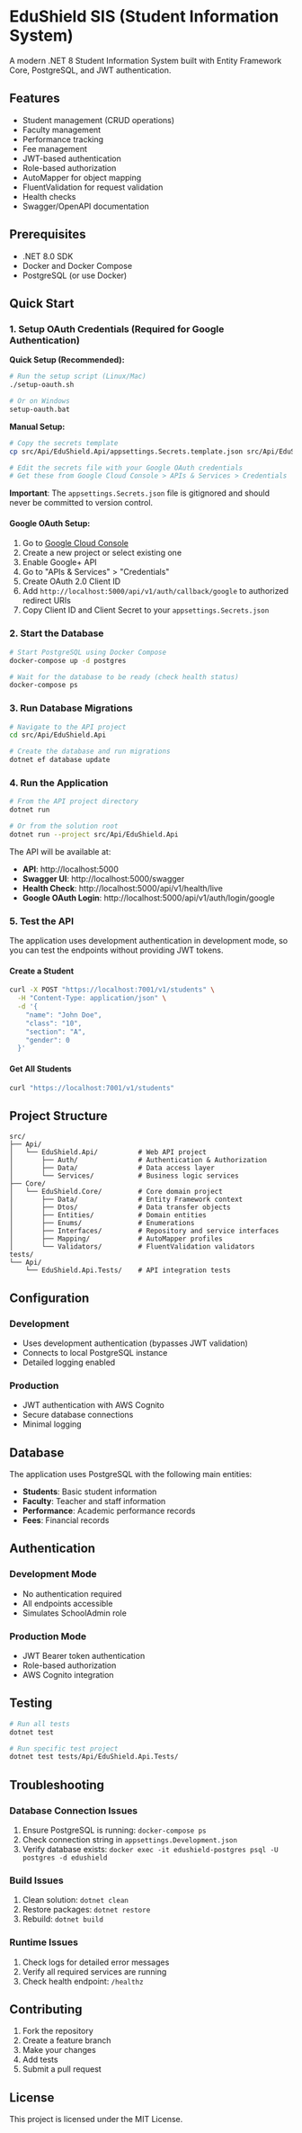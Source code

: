 # EduShield SIS (Student Information System)

A modern .NET 8 Student Information System built with Entity Framework Core, PostgreSQL, and JWT authentication.

## Features

- Student management (CRUD operations)
- Faculty management
- Performance tracking
- Fee management
- JWT-based authentication
- Role-based authorization
- AutoMapper for object mapping
- FluentValidation for request validation
- Health checks
- Swagger/OpenAPI documentation

## Prerequisites

- .NET 8.0 SDK
- Docker and Docker Compose
- PostgreSQL (or use Docker)

## Quick Start

### 1. Setup OAuth Credentials (Required for Google Authentication)

**Quick Setup (Recommended):**
```bash
# Run the setup script (Linux/Mac)
./setup-oauth.sh

# Or on Windows
setup-oauth.bat
```

**Manual Setup:**
```bash
# Copy the secrets template
cp src/Api/EduShield.Api/appsettings.Secrets.template.json src/Api/EduShield.Api/appsettings.Secrets.json

# Edit the secrets file with your Google OAuth credentials
# Get these from Google Cloud Console > APIs & Services > Credentials
```

**Important**: The `appsettings.Secrets.json` file is gitignored and should never be committed to version control.

#### Google OAuth Setup:
1. Go to [Google Cloud Console](https://console.cloud.google.com/)
2. Create a new project or select existing one
3. Enable Google+ API
4. Go to "APIs & Services" > "Credentials"
5. Create OAuth 2.0 Client ID
6. Add `http://localhost:5000/api/v1/auth/callback/google` to authorized redirect URIs
7. Copy Client ID and Client Secret to your `appsettings.Secrets.json`

### 2. Start the Database

```bash
# Start PostgreSQL using Docker Compose
docker-compose up -d postgres

# Wait for the database to be ready (check health status)
docker-compose ps
```

### 3. Run Database Migrations

```bash
# Navigate to the API project
cd src/Api/EduShield.Api

# Create the database and run migrations
dotnet ef database update
```

### 4. Run the Application

```bash
# From the API project directory
dotnet run

# Or from the solution root
dotnet run --project src/Api/EduShield.Api
```

The API will be available at:
- **API**: http://localhost:5000
- **Swagger UI**: http://localhost:5000/swagger
- **Health Check**: http://localhost:5000/api/v1/health/live
- **Google OAuth Login**: http://localhost:5000/api/v1/auth/login/google

### 5. Test the API

The application uses development authentication in development mode, so you can test the endpoints without providing JWT tokens.

#### Create a Student
```bash
curl -X POST "https://localhost:7001/v1/students" \
  -H "Content-Type: application/json" \
  -d '{
    "name": "John Doe",
    "class": "10",
    "section": "A",
    "gender": 0
  }'
```

#### Get All Students
```bash
curl "https://localhost:7001/v1/students"
```

## Project Structure

```
src/
├── Api/
│   └── EduShield.Api/          # Web API project
│       ├── Auth/               # Authentication & Authorization
│       ├── Data/               # Data access layer
│       └── Services/           # Business logic services
├── Core/
│   └── EduShield.Core/         # Core domain project
│       ├── Data/               # Entity Framework context
│       ├── Dtos/               # Data transfer objects
│       ├── Entities/           # Domain entities
│       ├── Enums/              # Enumerations
│       ├── Interfaces/         # Repository and service interfaces
│       ├── Mapping/            # AutoMapper profiles
│       └── Validators/         # FluentValidation validators
tests/
└── Api/
    └── EduShield.Api.Tests/    # API integration tests
```

## Configuration

### Development
- Uses development authentication (bypasses JWT validation)
- Connects to local PostgreSQL instance
- Detailed logging enabled

### Production
- JWT authentication with AWS Cognito
- Secure database connections
- Minimal logging

## Database

The application uses PostgreSQL with the following main entities:
- **Students**: Basic student information
- **Faculty**: Teacher and staff information
- **Performance**: Academic performance records
- **Fees**: Financial records

## Authentication

### Development Mode
- No authentication required
- All endpoints accessible
- Simulates SchoolAdmin role

### Production Mode
- JWT Bearer token authentication
- Role-based authorization
- AWS Cognito integration

## Testing

```bash
# Run all tests
dotnet test

# Run specific test project
dotnet test tests/Api/EduShield.Api.Tests/
```

## Troubleshooting

### Database Connection Issues
1. Ensure PostgreSQL is running: `docker-compose ps`
2. Check connection string in `appsettings.Development.json`
3. Verify database exists: `docker exec -it edushield-postgres psql -U postgres -d edushield`

### Build Issues
1. Clean solution: `dotnet clean`
2. Restore packages: `dotnet restore`
3. Rebuild: `dotnet build`

### Runtime Issues
1. Check logs for detailed error messages
2. Verify all required services are running
3. Check health endpoint: `/healthz`

## Contributing

1. Fork the repository
2. Create a feature branch
3. Make your changes
4. Add tests
5. Submit a pull request

## License

This project is licensed under the MIT License.
